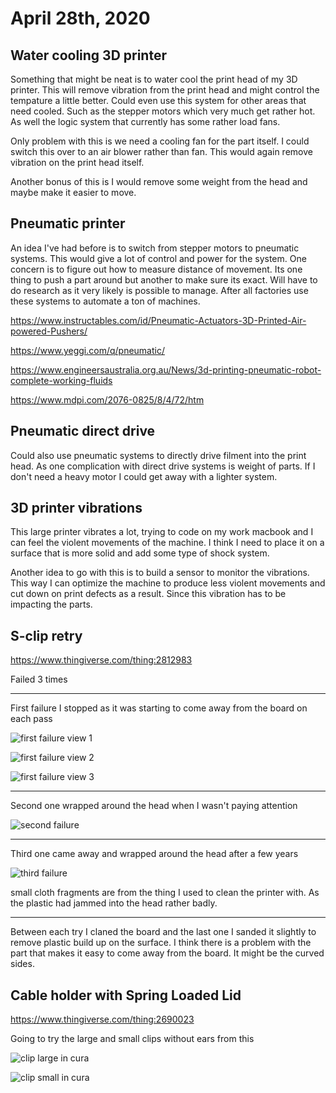 # April 28th, 2020

## Water cooling 3D printer

Something that might be neat is to water cool the print head of my 3D printer. This will remove vibration from the print head and might control the tempature a little better. Could even use this system for other areas that need cooled. Such as the stepper motors which very much get rather hot. As well the logic system that currently has some rather load fans.

Only problem with this is we need a cooling fan for the part itself. I could switch this over to an air blower rather than fan. This would again remove vibration on the print head itself.

Another bonus of this is I would remove some weight from the head and maybe make it easier to move.

## Pneumatic printer

An idea I've had before is to switch from stepper motors to pneumatic systems. This would give a lot of control and power for the system. One concern is to figure out how to measure distance of movement. Its one thing to push a part around but another to make sure its exact. Will have to do research as it very likely is possible to manage. After all factories use these systems to automate a ton of machines.

https://www.instructables.com/id/Pneumatic-Actuators-3D-Printed-Air-powered-Pushers/

https://www.yeggi.com/q/pneumatic/

https://www.engineersaustralia.org.au/News/3d-printing-pneumatic-robot-complete-working-fluids

https://www.mdpi.com/2076-0825/8/4/72/htm

## Pneumatic direct drive

Could also use pneumatic systems to directly drive filment into the print head. As one complication with direct drive systems is weight of parts. If I don't need a heavy motor I could get away with a lighter system.

## 3D printer vibrations

This large printer vibrates a lot, trying to code on my work macbook and I can feel the violent movements of the machine. I think I need to place it on a surface that is more solid and add some type of shock system.

Another idea to go with this is to build a sensor to monitor the vibrations. This way I can optimize the machine to produce less violent movements and cut down on print defects as a result. Since this vibration has to be impacting the parts.

## S-clip retry

https://www.thingiverse.com/thing:2812983

Failed 3 times

----

First failure I stopped as it was starting to come away from the board on each pass

![first failure view 1](images/2020_04_28_09.59.06.jpg)

![first failure view 2](images/2020_04_28_09.59.16.jpg)

![first failure view 3](images/2020_04_28_09.59.25.jpg)

----

Second one wrapped around the head when I wasn't paying attention

![second failure](images/2020_04_28_10.18.01.jpg)

----

Third one came away and wrapped around the head after a few years

![third failure](images/2020_04_28_10.51.03.jpg)

small cloth fragments are from the thing I used to clean the printer with. As the plastic had jammed into the head rather badly.

----

Between each try I claned the board and the last one I sanded it slightly to remove plastic build up on the surface. I think there is a problem with the part that makes it easy to come away from the board. It might be the curved sides.


## Cable holder with Spring Loaded Lid

https://www.thingiverse.com/thing:2690023

Going to try the large and small clips without ears from this

![clip large in cura](images/2020_04_28_clipLarge.png)

![clip small in cura](images/2020_04_28_clipSmall.png)